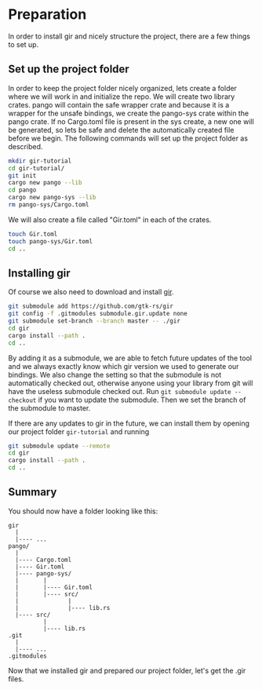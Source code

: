 # Preparation
In order to install gir and nicely structure the project, there are a few things to set up.

## Set up the project folder
In order to keep the project folder nicely organized, lets create a folder where we will work in and initialize the repo.
We will create two library crates.
pango will contain the safe wrapper crate and because it is a wrapper for the unsafe bindings, we create the pango-sys crate within the pango crate.
If no Cargo.toml file is present in the sys create, a new one will be generated, so lets be safe and delete the automatically created file before we begin.
The following commands will set up the project folder as described.

```sh
mkdir gir-tutorial
cd gir-tutorial/
git init
cargo new pango --lib
cd pango
cargo new pango-sys --lib
rm pango-sys/Cargo.toml
```
We will also create a file called "Gir.toml" in each of the crates.
```sh
touch Gir.toml
touch pango-sys/Gir.toml
cd ..
```

## Installing gir
Of course we also need to download and install [gir].
```sh
git submodule add https://github.com/gtk-rs/gir
git config -f .gitmodules submodule.gir.update none
git submodule set-branch --branch master -- ./gir
cd gir
cargo install --path .
cd ..
```
By adding it as a submodule, we are able to fetch future updates of the tool and we always exactly know which gir version we used to generate our bindings.
We also change the setting so that the submodule is not automatically checked out, otherwise anyone using your library from git will have the useless submodule checked out.
Run `git submodule update --checkout` if you want to update the submodule.
Then we set the branch of the submodule to master.

If there are any updates to gir in the future, we can install them by opening our project folder `gir-tutorial` and running
```sh
git submodule update --remote
cd gir
cargo install --path .
cd ..
```

## Summary
You should now have a folder looking like this:
```text
gir
  |
  |---- ...
pango/
  |
  |---- Cargo.toml
  |---- Gir.toml
  |---- pango-sys/
  |       |
  |       |---- Gir.toml
  |       |---- src/
  |              |
  |              |---- lib.rs
  |---- src/
          |
          |---- lib.rs
.git
  |
  |---- ...
.gitmodules
```

Now that we installed gir and prepared our project folder, let's get the .gir files.

[gir]: https://github.com/gtk-rs/gir
